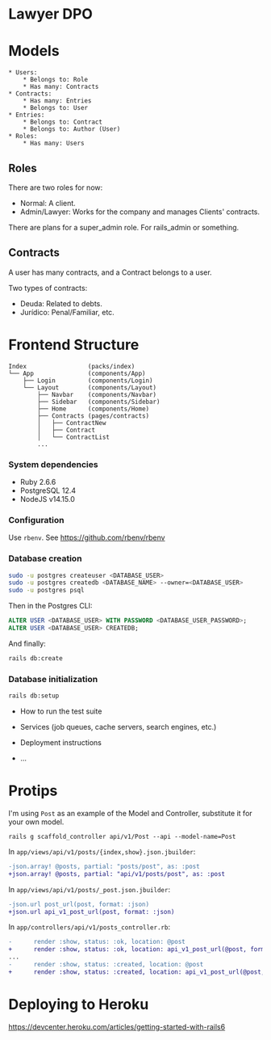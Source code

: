 # Lawyer DPO

# Models

```
* Users:
    * Belongs to: Role
    * Has many: Contracts
* Contracts:
    * Has many: Entries
    * Belongs to: User
* Entries:
    * Belongs to: Contract
    * Belongs to: Author (User)
* Roles:
    * Has many: Users
```

## Roles

There are two roles for now:
* Normal: A client.
* Admin/Lawyer: Works for the company and manages Clients' contracts.

There are plans for a super_admin role. For rails_admin or something.

## Contracts

A user has many contracts, and a Contract belongs to a user.

Two types of contracts:
* Deuda: Related to debts.
* Jurídico: Penal/Familiar, etc.


# Frontend Structure

```
Index                 (packs/index)
└── App               (components/App)
    ├── Login         (components/Login)
    └── Layout        (components/Layout)
        ├── Navbar    (components/Navbar)
        ├── Sidebar   (components/Sidebar)
        ├── Home      (components/Home)
        ├── Contracts (pages/contracts)
        │   ├── ContractNew
        │   ├── Contract
        │   └── ContractList
        ...
```

### System dependencies
* Ruby 2.6.6
* PostgreSQL 12.4
* NodeJS v14.15.0

### Configuration

Use `rbenv`. See https://github.com/rbenv/rbenv

### Database creation

```sh
sudo -u postgres createuser <DATABASE_USER>
sudo -u postgres createdb <DATABASE_NAME> --owner=<DATABASE_USER>
sudo -u postgres psql
```

Then in the Postgres CLI:

```sql
ALTER USER <DATABASE_USER> WITH PASSWORD <DATABASE_USER_PASSWORD>;
ALTER USER <DATABASE_USER> CREATEDB;
```

And finally:

```sh
rails db:create
```

### Database initialization

```sh
rails db:setup
```


* How to run the test suite

* Services (job queues, cache servers, search engines, etc.)

* Deployment instructions

* ...

# Protips
I'm using `Post` as an example of the Model and Controller, substitute it for
your own model.

```
rails g scaffold_controller api/v1/Post --api --model-name=Post
```

In `app/views/api/v1/posts/{index,show}.json.jbuilder`:
```diff
-json.array! @posts, partial: "posts/post", as: :post
+json.array! @posts, partial: "api/v1/posts/post", as: :post
```

In `app/views/api/v1/posts/_post.json.jbuilder`:
```diff
-json.url post_url(post, format: :json)
+json.url api_v1_post_url(post, format: :json)
```

In `app/controllers/api/v1/posts_controller.rb`:
```diff
-      render :show, status: :ok, location: @post
+      render :show, status: :ok, location: api_v1_post_url(@post, format: :json)
...
-      render :show, status: :created, location: @post
+      render :show, status: :created, location: api_v1_post_url(@post, format: :json)
```

# Deploying to Heroku

https://devcenter.heroku.com/articles/getting-started-with-rails6
